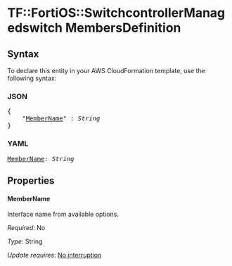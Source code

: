 # TF::FortiOS::SwitchcontrollerManagedswitch MembersDefinition

## Syntax

To declare this entity in your AWS CloudFormation template, use the following syntax:

### JSON

<pre>
{
    "<a href="#membername" title="MemberName">MemberName</a>" : <i>String</i>
}
</pre>

### YAML

<pre>
<a href="#membername" title="MemberName">MemberName</a>: <i>String</i>
</pre>

## Properties

#### MemberName

Interface name from available options.

_Required_: No

_Type_: String

_Update requires_: [No interruption](https://docs.aws.amazon.com/AWSCloudFormation/latest/UserGuide/using-cfn-updating-stacks-update-behaviors.html#update-no-interrupt)

